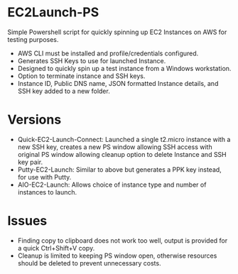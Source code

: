 # EC2Launch-PS
Simple Powershell script for quickly spinning up EC2 Instances on AWS for testing purposes.

  - AWS CLI must be installed and profile/credentials configured.
  - Generates SSH Keys to use for launched Instance.
  - Designed to quickly spin up a test instance from a Windows workstation.
  - Option to terminate instance and SSH keys.
  - Instance ID, Public DNS name, JSON formatted Instance details, and SSH key added to a new folder.

# Versions

  - Quick-EC2-Launch-Connect: Launched a single t2.micro instance with a new SSH key, creates a new PS window allowing SSH access with original PS window allowing cleanup option to delete Instance and SSH key pair.
  - Putty-EC2-Launch: Similar to above but generates a PPK key instead, for use with Putty.
  - AIO-EC2-Launch: Allows choice of instance type and number of instances to launch.

# Issues

  - Finding copy to clipboard does not work too well, output is provided for a quick Ctrl+Shift+V copy.
  - Cleanup is limited to keeping PS window open, otherwise resources should be deleted to prevent unnecessary costs.
